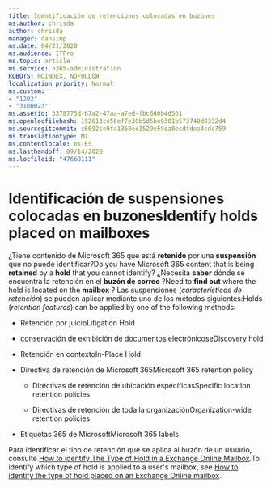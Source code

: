 ```yaml
---
title: Identificación de retenciones colocadas en buzones
ms.author: chrisda
author: chrisda
manager: dansimp
ms.date: 04/21/2020
ms.audience: ITPro
ms.topic: article
ms.service: o365-administration
ROBOTS: NOINDEX, NOFOLLOW
localization_priority: Normal
ms.custom:
- "1202"
- "3100023"
ms.assetid: 3378775d-67a2-47aa-a7ed-fbc6d0b4d561
ms.openlocfilehash: 192613ce56ef7e30b5d5be9301b573748d0332d4
ms.sourcegitcommit: c6692ce0fa1358ec3529e59ca0ecdfdea4cdc759
ms.translationtype: MT
ms.contentlocale: es-ES
ms.lasthandoff: 09/14/2020
ms.locfileid: "47668111"
---
```

# <a name="identify-holds-placed-on-mailboxes"></a><span data-ttu-id="8ffa8-102">Identificación de suspensiones colocadas en buzones</span><span class="sxs-lookup"><span data-stu-id="8ffa8-102">Identify holds placed on mailboxes</span></span>

<span data-ttu-id="8ffa8-103">¿Tiene contenido de Microsoft 365 que está **retenido** por una **suspensión** que no puede identificar?</span><span class="sxs-lookup"><span data-stu-id="8ffa8-103">Do you have Microsoft 365 content that is being **retained** by a **hold** that you cannot identify?</span></span> <span data-ttu-id="8ffa8-104">¿Necesita **saber** dónde se encuentra la retención en el **buzón de correo** ?</span><span class="sxs-lookup"><span data-stu-id="8ffa8-104">Need to **find out** where the hold is located on the **mailbox** ?</span></span> <span data-ttu-id="8ffa8-105">Las suspensiones (*características de retención*) se pueden aplicar mediante uno de los métodos siguientes:</span><span class="sxs-lookup"><span data-stu-id="8ffa8-105">Holds (*retention features*) can be applied by one of the following methods:</span></span>
  
- <span data-ttu-id="8ffa8-106">Retención por juicio</span><span class="sxs-lookup"><span data-stu-id="8ffa8-106">Litigation Hold</span></span>

- <span data-ttu-id="8ffa8-107">conservación de exhibición de documentos electrónicos</span><span class="sxs-lookup"><span data-stu-id="8ffa8-107">eDiscovery hold</span></span>

- <span data-ttu-id="8ffa8-108">Retención en contexto</span><span class="sxs-lookup"><span data-stu-id="8ffa8-108">In-Place Hold</span></span>

- <span data-ttu-id="8ffa8-109">Directiva de retención de Microsoft 365</span><span class="sxs-lookup"><span data-stu-id="8ffa8-109">Microsoft 365 retention policy</span></span> 

  - <span data-ttu-id="8ffa8-110">Directivas de retención de ubicación específicas</span><span class="sxs-lookup"><span data-stu-id="8ffa8-110">Specific location retention policies</span></span>

  - <span data-ttu-id="8ffa8-111">Directivas de retención de toda la organización</span><span class="sxs-lookup"><span data-stu-id="8ffa8-111">Organization-wide retention policies</span></span>

- <span data-ttu-id="8ffa8-112">Etiquetas 365 de Microsoft</span><span class="sxs-lookup"><span data-stu-id="8ffa8-112">Microsoft 365 labels</span></span>

<span data-ttu-id="8ffa8-113">Para identificar el tipo de retención que se aplica al buzón de un usuario, consulte [How to identify The Type of Hold in a Exchange Online Mailbox](https://docs.microsoft.com/microsoft-365/compliance/identify-a-hold-on-an-exchange-online-mailbox).</span><span class="sxs-lookup"><span data-stu-id="8ffa8-113">To identify which type of hold is applied to a user's mailbox, see [How to identify the type of hold placed on an Exchange Online mailbox](https://docs.microsoft.com/microsoft-365/compliance/identify-a-hold-on-an-exchange-online-mailbox).</span></span>
